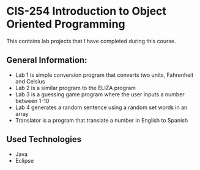 # CIS-254 Introduction to Object Oriented Programming
This contains lab projects that I have completed during this course.

## General Information:
* Lab 1 is simple conversion program that converts two units, Fahrenheit and Celsius
* Lab 2 is a similar program to the ELIZA program
* Lab 3 is a guessing game program where the user inputs a number between 1-10
* Lab 4 generates a random sentence using a random set words in an array
* Translator is a program that translate a number in English to Spanish

## Used Technologies
* Java
* Eclipse
